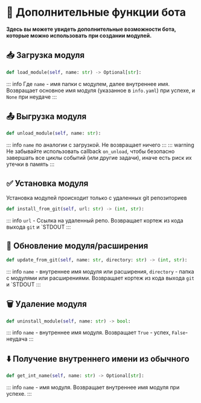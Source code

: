 # 🤖 Дополнительные функции бота
**Здесь вы можете увидеть дополнительные возможности бота, которые можно использовать при создании модулей.**

## 📥 Загрузка модуля

```python
def load_module(self, name: str) -> Optional[str]:
```

::: info
Где `name` - имя папки с модулем, далее внутреннее имя. Возвращает основное имя модуля (указанное в `info.yaml`) при успехе, и `None` при неудаче
:::



## 📤 Выгрузка модуля

```python
def unload_module(self, name: str):
```

::: info
`name` по аналогии с загрузкой. Не возвращает ничего
:::
::: warning
Не забывайте использовать callback `on_unload`, чтобы безопасно завершать все циклы событий (или другие задачи), иначе есть риск их утечки в память
:::



## ✅ Установка модуля

Установка модулей происходит только с удаленных git репозиториев

```python
def install_from_git(self, url: str) -> (int, str):
```

::: info
`url` - Ссылка на удаленный репо. Возвращает кортеж из кода выхода `git` и `STDOUT
:::



## 🔄 Обновление модуля/расширения

```python
def update_from_git(self, name: str, directory: str) -> (int, str):
```

::: info
`name` - внутреннее имя модуля или расширения, `directory` - папка с модулями или расширениями. Возвращает кортеж из кода выхода `git` и `STDOUT
:::



## 🗑️ Удаление модуля

```python
def uninstall_module(self, name: str) -> bool:
```

::: info
`name` - внутреннее имя модуля. Возвращает `True` - успех, `False`- неудача
:::



## ⬇️ Получение внутреннего имени из обычного

```python
def get_int_name(self, name: str) -> Optional[str]:
```

::: info
`name` - имя модуля. Возвращает внутреннее имя модуля при успехе.
:::
